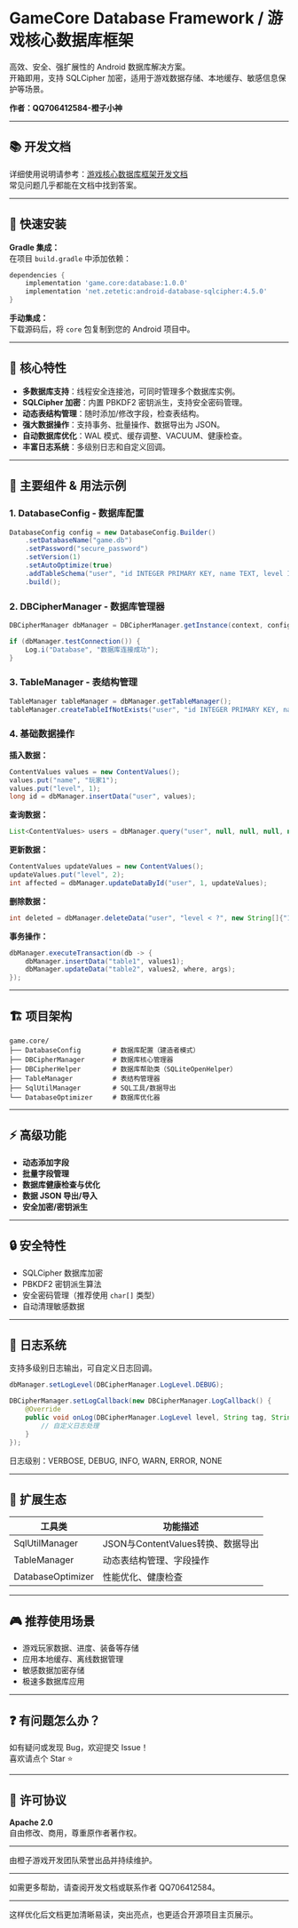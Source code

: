 # GameCore Database Framework / 游戏核心数据库框架

高效、安全、强扩展性的 Android 数据库解决方案。  
开箱即用，支持 SQLCipher 加密，适用于游戏数据存储、本地缓存、敏感信息保护等场景。

**作者：QQ706412584-橙子小神**

---

## 📚 开发文档

详细使用说明请参考：[游戏核心数据库框架开发文档](#)  
常见问题几乎都能在文档中找到答案。

---

## 🚀 快速安装

**Gradle 集成：**  
在项目 `build.gradle` 中添加依赖：

```gradle
dependencies {
    implementation 'game.core:database:1.0.0'
    implementation 'net.zetetic:android-database-sqlcipher:4.5.0'
}
```

**手动集成：**  
下载源码后，将 `core` 包复制到您的 Android 项目中。

---

## 🌟 核心特性

- **多数据库支持**：线程安全连接池，可同时管理多个数据库实例。
- **SQLCipher 加密**：内置 PBKDF2 密钥派生，支持安全密码管理。
- **动态表结构管理**：随时添加/修改字段，检查表结构。
- **强大数据操作**：支持事务、批量操作、数据导出为 JSON。
- **自动数据库优化**：WAL 模式、缓存调整、VACUUM、健康检查。
- **丰富日志系统**：多级别日志和自定义回调。

---

## 🔧 主要组件 & 用法示例

### 1. DatabaseConfig - 数据库配置

```java
DatabaseConfig config = new DatabaseConfig.Builder()
    .setDatabaseName("game.db")
    .setPassword("secure_password")
    .setVersion(1)
    .setAutoOptimize(true)
    .addTableSchema("user", "id INTEGER PRIMARY KEY, name TEXT, level INTEGER")
    .build();
```

### 2. DBCipherManager - 数据库管理器

```java
DBCipherManager dbManager = DBCipherManager.getInstance(context, config);

if (dbManager.testConnection()) {
    Log.i("Database", "数据库连接成功");
}
```

### 3. TableManager - 表结构管理

```java
TableManager tableManager = dbManager.getTableManager();
tableManager.createTableIfNotExists("user", "id INTEGER PRIMARY KEY, name TEXT");
```

### 4. 基础数据操作

**插入数据：**
```java
ContentValues values = new ContentValues();
values.put("name", "玩家1");
values.put("level", 1);
long id = dbManager.insertData("user", values);
```

**查询数据：**
```java
List<ContentValues> users = dbManager.query("user", null, null, null, null, null, "level DESC");
```

**更新数据：**
```java
ContentValues updateValues = new ContentValues();
updateValues.put("level", 2);
int affected = dbManager.updateDataById("user", 1, updateValues);
```

**删除数据：**
```java
int deleted = dbManager.deleteData("user", "level < ?", new String[]{"10"});
```

**事务操作：**
```java
dbManager.executeTransaction(db -> {
    dbManager.insertData("table1", values1);
    dbManager.updateData("table2", values2, where, args);
});
```

---

## 🏗️ 项目架构

```
game.core/
├── DatabaseConfig        # 数据库配置（建造者模式）
├── DBCipherManager       # 数据库核心管理器
├── DBCipherHelper        # 数据库帮助类（SQLiteOpenHelper）
├── TableManager          # 表结构管理器
├── SqlUtilManager        # SQL工具/数据导出
└── DatabaseOptimizer     # 数据库优化器
```

---

## ⚡ 高级功能

- **动态添加字段**
- **批量字段管理**
- **数据库健康检查与优化**
- **数据 JSON 导出/导入**
- **安全加密/密钥派生**

---

## 🔒 安全特性

- SQLCipher 数据库加密
- PBKDF2 密钥派生算法
- 安全密码管理（推荐使用 `char[]` 类型）
- 自动清理敏感数据

---

## 📝 日志系统

支持多级别日志输出，可自定义日志回调。

```java
dbManager.setLogLevel(DBCipherManager.LogLevel.DEBUG);

DBCipherManager.setLogCallback(new DBCipherManager.LogCallback() {
    @Override
    public void onLog(DBCipherManager.LogLevel level, String tag, String message, Throwable throwable) {
        // 自定义日志处理
    }
});
```
日志级别：VERBOSE, DEBUG, INFO, WARN, ERROR, NONE

---

## 🧩 扩展生态

| 工具类            | 功能描述                |
|-------------------|------------------------|
| SqlUtilManager    | JSON与ContentValues转换、数据导出 |
| TableManager      | 动态表结构管理、字段操作|
| DatabaseOptimizer | 性能优化、健康检查      |

---

## 🎮 推荐使用场景

- 游戏玩家数据、进度、装备等存储
- 应用本地缓存、离线数据管理
- 敏感数据加密存储
- 极速多数据库应用

---

## ❓ 有问题怎么办？

如有疑问或发现 Bug，欢迎提交 Issue！  
喜欢请点个 Star ⭐

---

## 📄 许可协议

**Apache 2.0**  
自由修改、商用，尊重原作者著作权。

---

由橙子游戏开发团队荣誉出品并持续维护。

---

如需更多帮助，请查阅开发文档或联系作者 QQ706412584。

---

这样优化后文档更加清晰易读，突出亮点，也更适合开源项目主页展示。